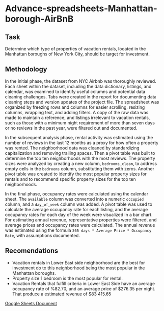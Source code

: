 # Advance-spreadsheets-Manhattan-borough-AirBnB
## Task
  Determine which type of properties of vacation rentals, located in the Manhattan boroughs of New York City, should be target for investment.
## Methodology
  In the initial phase, the dataset from NYC Airbnb was thoroughly reviewed. Each sheet within the dataset, including the data dictionary, listings, and calendar, was examined to identify useful columns and potential data cleaning challenges. Tabs were created in the report for documenting data cleaning steps and version updates of the project file. The spreadsheet was organized by freezing rows and columns for easier scrolling, resizing columns, wrapping text, and adding filters. A copy of the raw data was made to maintain a reference, and listings irrelevant to vacation rentals, such as those with a minimum night requirement of more than seven days or no reviews in the past year, were filtered out and documented.

  In the subsequent analysis phase, rental activity was estimated using the number of reviews in the last 12 months as a proxy for how often a property was rented. The neighborhood data was cleaned by standardizing capitalization and removing trailing spaces. Then a pivot table was built to determine the top ten neighborhoods with the most reviews. The property sizes were analyzed by creating a new column, `bedrooms_clean`, to address empty cells in the `bedrooms` column, substituting them with zeros. Another pivot table was created to identify the most popular property sizes for rentals and to recommend specific property sizes for the top ten neighborhoods.

  In the final phase, occupancy rates were calculated using the calendar sheet. The `available` column was converted into a numeric `occupied` column, and a `day_of_week` column was added. A pivot table was used to calculate the average occupancy rate for each listing, and the average occupancy rates for each day of the week were visualized in a bar chart. For estimating annual revenue, representative properties were filtered, and average prices and occupancy rates were calculated. The annual revenue was estimated using the formula `365 days * Average Price * Occupancy Rate`, with assumptions documented.
## Recomendations
- Vacation rentals in Lower East side neighborhood are the best for investment do to this neighborhood being the most popular in the Manhattan boroughs.
- Property size 1 bedroom is the most popular for rental.
- Vacation Rentals that fulfill criteria in Lower East Side have an average occupancy rate of %82.70, and an average price of $276.35 per night. That produce a estimated revenue of  $83 415.65


[Google Sheets Document](https://docs.google.com/spreadsheets/d/1cRRvA61QYYqoujoY560u43axOa3YWbPGPuF_3Cx-57o/edit?gid=1564314379#gid=1564314379)



